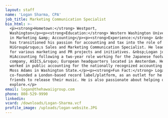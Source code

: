 ```yaml
---
layout: staff
name: 'Logan Sharma, CPA'
job_title: Marketing Communication Specialist
bio_html: >-
  <p><strong>Hometown:</strong> Westport,
  Washington</p><p><strong>Education:</strong> Western Washington University, BA
  in Marketing &amp; Accounting</p><p><strong>Experience:</strong> &nbsp;Logan
  has transitioned his passion for accounting and tax into the role of
  HiGroup&rsquo;s Sales and Marketing Communication Specialist. He leads HiGroup
  for various marketing and PR projects and initiatives. &nbsp;Logan joins
  HiAccounting following a two-year role working for the Japanese footwear
  company, ASICS,&rsquo; European headquarters located in Amsterdam. He has also
  worked in public accounting for the nationally recognized accounting firm,
  Moss Adams in Washington State.</p><p><strong>Fun Fact:</strong> Logan
  co-founded a London-based record label/platform, as an outlet for he &amp; his
  friends to release their music. He is also passionate about helping others
  explore.</p>
email: logan@thehawaiigroup.com
phone: 808-529-9990
linkedin:
vcard: /downloads/Logan-Sharma.vcf
profile_image: /uploads/logan-website.JPG
---
```


